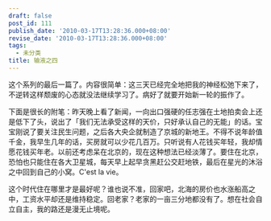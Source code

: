 ```yaml
---
draft: false
post_id: 111
publish_date: '2010-03-17T13:28:36.000+08:00'
revise_date: '2010-03-17T13:28:36.000+08:00'
tags:
  - 未分类
title: 输液之四
---
```


这个系列的最后一篇了。内容很简单：这三天已经完全地把我的神经松弛下来了，不逆转这样颓废的心态就没法继续学习了。病好了就要开始新一轮的振作了。

下面是很长的附笔：昨天晚上看了新闻，一向出口强硬的任志强在土地拍卖会上还是低下了头，说出了「我们无法承受这样的天价，只好承认自己的无能」的话。宝宝刚说了要关注民生问题，之后各大央企就制造了京城的新地王。不得不说年龄值千金，我早生几年的话，买房就可以少花几百万。只听说有人花钱买年轻，我却情愿花钱买年老。以前还考虑呆在北京的，现在这种想法已经淡薄了。要住在北京，恐怕也只能住在各大卫星城，每天早上起早贪黑赶公交赶地铁，最后在星光的沐浴之中回到自己的小窝。C'est la vie。

这个时代住在哪里才是最好呢？谁也说不准，回家吧，北海的房价也水涨船高之中，工资水平却还是维持稳定。回老家？老家的一亩三分地都没有了。想在社会自立自主，我的路还是漫无止境呢。
